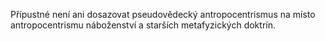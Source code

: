 Přípustné není ani dosazovat pseudovědecký antropocentrismus<break time="0.3s"/> na místo antropocentrismu náboženství<break time="0.3s"/> a starších metafyzických doktrín. 